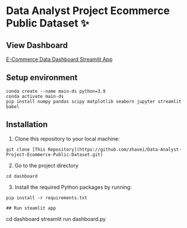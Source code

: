# Data Analyst Project Ecommerce Public Dataset ✨

## View Dashboard
[E-Commerce Data Dashboard Streamlit App](https://e-commerce-data-analyst.streamlit.app/)

## Setup environment
```
conda create --name main-ds python=3.9
conda activate main-ds
pip install numpy pandas scipy matplotlib seaborn jupyter streamlit babel
```
## Installation
1. Clone this repository to your local machine:
```
git clone [This Repository](https://github.com/zhavei/Data-Analyst-Project-Ecommerce-Public-Dataset.git)
```
2. Go to the project directory
```
cd dashboard
```
3. Install the required Python packages by running:
```
pip install -r requirements.txt

## Run steamlit app
```
cd dashboard
streamlit run dashboard.py
```

